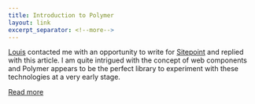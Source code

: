 ```yaml
---
title: Introduction to Polymer
layout: link
excerpt_separator: <!--more-->
---
```


[Louis](http://www.impressivewebs.com/) contacted me with an opportunity to write 
for [Sitepoint](http://www.sitepoint.com/) and replied with this article. I am quite 
intrigued with the concept of web components and Polymer appears to be the perfect 
library to experiment with these technologies at a very early stage.

<!--more-->

[Read more](http://www.sitepoint.com/introduction-to-web-components-and-polymer-tutorial/)